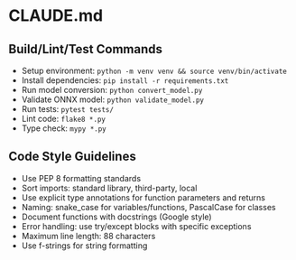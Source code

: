 # CLAUDE.md

## Build/Lint/Test Commands
- Setup environment: `python -m venv venv && source venv/bin/activate`
- Install dependencies: `pip install -r requirements.txt`
- Run model conversion: `python convert_model.py`
- Validate ONNX model: `python validate_model.py`
- Run tests: `pytest tests/`
- Lint code: `flake8 *.py`
- Type check: `mypy *.py`

## Code Style Guidelines
- Use PEP 8 formatting standards
- Sort imports: standard library, third-party, local
- Use explicit type annotations for function parameters and returns
- Naming: snake_case for variables/functions, PascalCase for classes
- Document functions with docstrings (Google style)
- Error handling: use try/except blocks with specific exceptions
- Maximum line length: 88 characters
- Use f-strings for string formatting